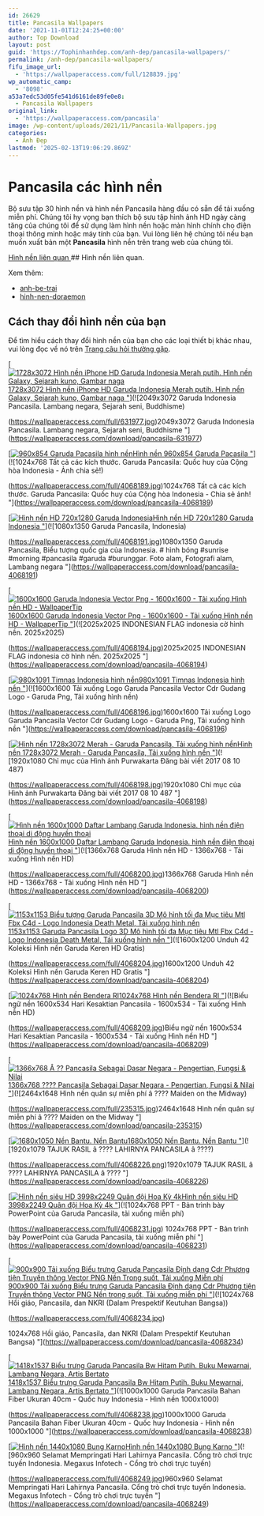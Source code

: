 ```yaml
---
id: 26629
title: Pancasila Wallpapers
date: '2021-11-01T12:24:25+00:00'
author: Top Download
layout: post
guid: 'https://Tophinhanhdep.com/anh-dep/pancasila-wallpapers/'
permalink: /anh-dep/pancasila-wallpapers/
fifu_image_url:
  - 'https://wallpaperaccess.com/full/128839.jpg'
wp_automatic_camp:
  - '8098'
a53a7edc53d05fe541d6161de89fe0e8:
  - Pancasila Wallpapers
original_link:
  - 'https://wallpaperaccess.com/pancasila'
image: /wp-content/uploads/2021/11/Pancasila-Wallpapers.jpg
categories:
  - Ảnh Đẹp
lastmod: '2025-02-13T19:06:29.869Z'
---
```

# Pancasila các hình nền

Bộ sưu tập 30 hình nền và hình nền Pancasila hàng đầu có sẵn để tải xuống miễn phí. Chúng tôi hy vọng bạn thích bộ sưu tập hình ảnh HD ngày càng tăng của chúng tôi để sử dụng làm hình nền hoặc màn hình chính cho điện thoại thông minh hoặc máy tính của bạn. Vui lòng liên hệ chúng tôi nếu bạn muốn xuất bản một **Pancasila** hình nền trên trang web của chúng tôi.

[Hình nền liên quan ](#related) ## Hình nền liên quan.

   
 Xem thêm:

   
- [anh-be-trai](https://tophinhanhdep.com/hinh-anh-de-thuong/anh-be-trai/)
- [hinh-nen-doraemon](https://tophinhanhdep.com/hinh-nen-dep/hinh-nen-doraemon/)

## Cách thay đổi hình nền của bạn

Để tìm hiểu cách thay đổi hình nền của bạn cho các loại thiết bị khác nhau, vui lòng đọc về nó trên [Trang câu hỏi thường gặp](https://tophinhanhdep.com/faq/).

  
[[![1728x3072 Hình nền iPhone HD Garuda Indonesia Merah putih.  Hình nền Galaxy, Sejarah kuno, Gambar naga](https://wallpaperaccess.com/full/128839.jpg)1728x3072 Hình nền iPhone HD Garuda Indonesia Merah putih. Hình nền Galaxy, Sejarah kuno, Gambar naga "](https://wallpaperaccess.com/download/pancasila-128839)](![2049x3072 Garuda Indonesia Pancasila.  Lambang negara, Sejarah seni, Buddhisme)

(https://wallpaperaccess.com/full/631977.jpg)2049x3072 Garuda Indonesia Pancasila. Lambang negara, Sejarah seni, Buddhisme "](https://wallpaperaccess.com/download/pancasila-631977)

[[![960x854 Garuda Pacasila hình nền](https://wallpaperaccess.com/full/4068188.jpg)Hình nền 960x854 Garuda Pacasila "](https://wallpaperaccess.com/download/pancasila-4068188)](![1024x768 Tất cả các kích thước.  Garuda Pancasila: Quốc huy của Cộng hòa Indonesia - Ảnh chia sẻ!)

(https://wallpaperaccess.com/full/4068189.jpg)1024x768 Tất cả các kích thước. Garuda Pancasila: Quốc huy của Cộng hòa Indonesia - Chia sẻ ảnh! "](https://wallpaperaccess.com/download/pancasila-4068189)

[[![Hình nền HD 720x1280 Garuda Indonesia](https://wallpaperaccess.com/full/4068190.jpg)Hình nền HD 720x1280 Garuda Indonesia "](https://wallpaperaccess.com/download/pancasila-4068190)](![1080x1350 Garuda Pancasila, Indonesia)

(https://wallpaperaccess.com/full/4068191.jpg)1080x1350 Garuda Pancasila, Biểu tượng quốc gia của Indonesia. # hình bóng #sunrise #morning #pancasila #garuda #burunggar. Foto alam, Fotografi alam, Lambang negara "](https://wallpaperaccess.com/download/pancasila-4068191)

[[![1600x1600 Garuda Indonesia Vector Png - 1600x1600 - Tải xuống Hình nền HD - WallpaperTip](https://wallpaperaccess.com/full/4068192.jpg)1600x1600 Garuda Indonesia Vector Png - 1600x1600 - Tải xuống Hình nền HD - WallpaperTip "](https://wallpaperaccess.com/download/pancasila-4068192)](![2025x2025 INDONESIAN FLAG indonesia cờ hình nền.  2025x2025)

(https://wallpaperaccess.com/full/4068194.jpg)2025x2025 INDONESIAN FLAG indonesia cờ hình nền. 2025x2025 "](https://wallpaperaccess.com/download/pancasila-4068194)

[[![980x1091 Timnas Indonesia hình nền](https://wallpaperaccess.com/full/504499.jpg)980x1091 Timnas Indonesia hình nền "](https://wallpaperaccess.com/download/pancasila-504499)](![1600x1600 Tải xuống Logo Garuda Pancasila Vector Cdr Gudang Logo - Garuda Png, Tải xuống hình nền)

(https://wallpaperaccess.com/full/4068196.jpg)1600x1600 Tải xuống Logo Garuda Pancasila Vector Cdr Gudang Logo - Garuda Png, Tải xuống hình nền "](https://wallpaperaccess.com/download/pancasila-4068196)

[[![Hình nền 1728x3072 Merah - Garuda Pancasila, Tải xuống hình nền](https://wallpaperaccess.com/full/4068197.jpg)Hình nền 1728x3072 Merah - Garuda Pancasila, Tải xuống hình nền "](https://wallpaperaccess.com/download/pancasila-4068197)](![1920x1080 Chỉ mục của Hình ảnh Purwakarta Đăng bài viết 2017 08 10 487)

(https://wallpaperaccess.com/full/4068198.jpg)1920x1080 Chỉ mục của Hình ảnh Purwakarta Đăng bài viết 2017 08 10 487 "](https://wallpaperaccess.com/download/pancasila-4068198)

[[![Hình nền 1600x1000 Daftar Lambang Garuda Indonesia.  hình nền điện thoại di động huyền thoại](https://wallpaperaccess.com/full/4068199.jpg)Hình nền 1600x1000 Daftar Lambang Garuda Indonesia. hình nền điện thoại di động huyền thoại "](https://wallpaperaccess.com/download/pancasila-4068199)](![1366x768 Garuda Hình nền HD - 1366x768 - Tải xuống Hình nền HD)

(https://wallpaperaccess.com/full/4068200.jpg)1366x768 Garuda Hình nền HD - 1366x768 - Tải xuống Hình nền HD "](https://wallpaperaccess.com/download/pancasila-4068200)

[[![1153x1153 Biểu tượng Garuda Pancasila 3D Mô hình tối đa Mục tiêu Mtl Fbx C4d - Logo Indonesia Death Metal, Tải xuống hình nền](https://wallpaperaccess.com/full/4068201.jpg)1153x1153 Garuda Pancasila Logo 3D Mô hình tối đa Mục tiêu Mtl Fbx C4d - Logo Indonesia Death Metal, Tải xuống hình nền "](https://wallpaperaccess.com/download/pancasila-4068201)](![1600x1200 Unduh 42 Koleksi Hình nền Garuda Keren HD Gratis)

(https://wallpaperaccess.com/full/4068204.jpg)1600x1200 Unduh 42 Koleksi Hình nền Garuda Keren HD Gratis "](https://wallpaperaccess.com/download/pancasila-4068204)

[[![1024x768 Hình nền Bendera RI](https://wallpaperaccess.com/full/4068205.jpg)1024x768 Hình nền Bendera RI "](https://wallpaperaccess.com/download/pancasila-4068205)](![Biểu ngữ nền 1600x534 Hari Kesaktian Pancasila - 1600x534 - Tải xuống Hình nền HD)

(https://wallpaperaccess.com/full/4068209.jpg)Biểu ngữ nền 1600x534 Hari Kesaktian Pancasila - 1600x534 - Tải xuống Hình nền HD "](https://wallpaperaccess.com/download/pancasila-4068209)

[[![1366x768 Â ??  Pancasila Sebagai Dasar Negara - Pengertian, Fungsi & Nilai](https://wallpaperaccess.com/full/4068215.jpg)1366x768 ???? Pancasila Sebagai Dasar Negara - Pengertian, Fungsi &amp; Nilai "](https://wallpaperaccess.com/download/pancasila-4068215)](![2464x1648 Hình nền quân sự miễn phí â ????  Maiden on the Midway)

(https://wallpaperaccess.com/full/235315.jpg)2464x1648 Hình nền quân sự miễn phí â ???? Maiden on the Midway "](https://wallpaperaccess.com/download/pancasila-235315)

[[![1680x1050 Nền Bantu.  Nền Bantu](https://wallpaperaccess.com/full/2308274.jpg)1680x1050 Nền Bantu. Nền Bantu "](https://wallpaperaccess.com/download/pancasila-2308274)](![1920x1079 TAJUK RASIL â ????  LAHIRNYA PANCASILA â ????)

(https://wallpaperaccess.com/full/4068226.png)1920x1079 TAJUK RASIL â ???? LAHIRNYA PANCASILA â ???? "](https://wallpaperaccess.com/download/pancasila-4068226)

[[![Hình nền siêu HD 3998x2249 Quân đội Hoa Kỳ 4k](https://wallpaperaccess.com/full/125443.jpg)Hình nền siêu HD 3998x2249 Quân đội Hoa Kỳ 4k "](https://wallpaperaccess.com/download/pancasila-125443)](![1024x768 PPT - Bản trình bày PowerPoint của Garuda Pancasila, tải xuống miễn phí)

(https://wallpaperaccess.com/full/4068231.jpg) 1024x768 PPT - Bản trình bày PowerPoint của Garuda Pancasila, tải xuống miễn phí "](https://wallpaperaccess.com/download/pancasila-4068231)

[[![900x900 Tải xuống Biểu trưng Garuda Pancasila Định dạng Cdr Phương tiện Truyền thông Vector PNG Nền Trong suốt, Tải xuống Miễn phí](https://wallpaperaccess.com/full/4068233.png)900x900 Tải xuống Biểu trưng Garuda Pancasila Định dạng Cdr Phương tiện Truyền thông Vector PNG Nền trong suốt, Tải xuống miễn phí "](https://wallpaperaccess.com/download/pancasila-4068233)](![1024x768 Hồi giáo, Pancasila, dan NKRI (Dalam Prespektif Keutuhan Bangsa))

(https://wallpaperaccess.com/full/4068234.jpg)

1024x768 Hồi giáo, Pancasila, dan NKRI (Dalam Prespektif Keutuhan Bangsa) "](https://wallpaperaccess.com/download/pancasila-4068234)

[[![1418x1537 Biểu trưng Garuda Pancasila Bw Hitam Putih.  Buku Mewarnai, Lambang Negara, Artis Bertato](https://wallpaperaccess.com/full/4068236.png)1418x1537 Biểu trưng Garuda Pancasila Bw Hitam Putih. Buku Mewarnai, Lambang Negara, Artis Bertato "](https://wallpaperaccess.com/download/pancasila-4068236)](![1000x1000 Garuda Pancasila Bahan Fiber Ukuran 40cm - Quốc huy Indonesia - Hình nền 1000x1000)

(https://wallpaperaccess.com/full/4068238.jpg)1000x1000 Garuda Pancasila Bahan Fiber Ukuran 40cm - Quốc huy Indonesia - Hình nền 1000x1000 "](https://wallpaperaccess.com/download/pancasila-4068238)

[[![Hình nền 1440x1080 Bung Karno](https://wallpaperaccess.com/full/4068245.jpg)Hình nền 1440x1080 Bung Karno "](https://wallpaperaccess.com/download/pancasila-4068245)](![960x960 Selamat Mempringati Hari Lahirnya Pancasila.  Cổng trò chơi trực tuyến Indonesia.  Megaxus Infotech - Cổng trò chơi trực tuyến)

(https://wallpaperaccess.com/full/4068249.jpg)960x960 Selamat Mempringati Hari Lahirnya Pancasila. Cổng trò chơi trực tuyến Indonesia. Megaxus Infotech - Cổng trò chơi trực tuyến "](https://wallpaperaccess.com/download/pancasila-4068249)
